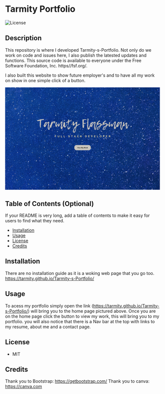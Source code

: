 # Tarmity Portfolio
![License](https://img.shields.io/github/license/tarmity/Tarmity-s-Portfolio)

## Description 

This repository is where I developed Tarmity-s-Portfolio. Not only do we work on code and issues here, I also publish the latested updates and functions. This source code is available to everyone under the Free Software Foundation, Inc. https//fsf.org/.

I also built this website to show future employer's and to have all my work on show in one simple click of a button. 


![img](./images/landingPage.png)


## Table of Contents (Optional)

If your README is very long, add a table of contents to make it easy for users to find what they need.

* [Installation](#installation)
* [Usage](#usage)
* [License](#License)
* [Credits](#credits)

## Installation

There are no installation guide as it is a woking web page that you go too. https://tarmity.github.io/Tarmity-s-Portfolio/


## Usage 

To acess my portfolio simply open the link (https://tarmity.github.io/Tarmity-s-Portfolio/) will bring you to the home page pictured above.
Once you are on the home page click the button to view my work, this will bring you to my portfolio. you will also notice that there is a Nav bar at the top with links to my resume, about me and a contact page. 

 ## License
  * MIT
  
 
## Credits

Thank you to Bootstrap: <https://getbootstrap.com/>
Thank you to canva: https://canva.com

